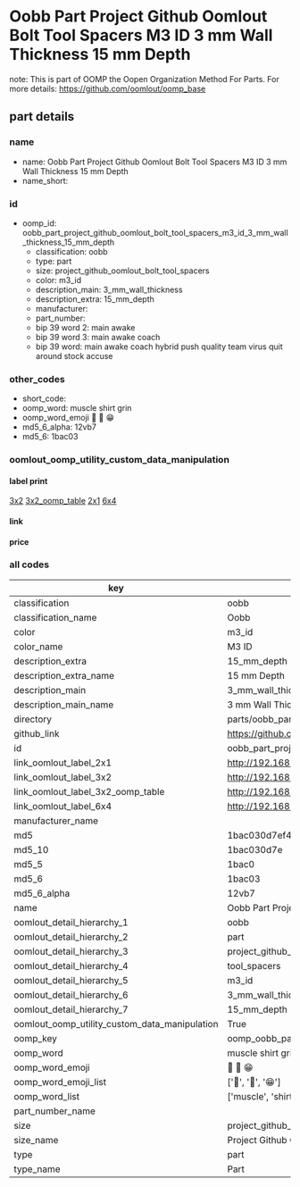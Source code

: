 # Oobb Part Project Github Oomlout Bolt Tool Spacers M3 ID 3 mm Wall Thickness 15 mm Depth  

note: This is part of OOMP the Oopen Organization Method For Parts. For more details: https://github.com/oomlout/oomp_base

##  part details
  







### name
* name: Oobb Part Project Github Oomlout Bolt Tool Spacers M3 ID 3 mm Wall Thickness 15 mm Depth
* name_short: 
### id
* oomp_id: oobb_part_project_github_oomlout_bolt_tool_spacers_m3_id_3_mm_wall_thickness_15_mm_depth
  * classification: oobb
  * type: part
  * size: project_github_oomlout_bolt_tool_spacers
  * color: m3_id
  * description_main: 3_mm_wall_thickness
  * description_extra: 15_mm_depth
  * manufacturer: 
  * part_number: 
  * bip 39 word 2: main awake
  * bip 39 word 3: main awake coach
  * bip 39 word: main awake coach hybrid push quality team virus quit around stock accuse

### other_codes
* short_code: 
* oomp_word: muscle shirt grin
* oomp_word_emoji :muscle: :shirt: :grin:
* md5_6_alpha: 12vb7
* md5_6: 1bac03






### oomlout_oomp_utility_custom_data_manipulation
#### label print
[3x2](http://192.168.1.245:1112/?label=oomp%2012vb7)
[3x2_oomp_table](http://192.168.1.108:1112/?label=oomp%2012vb7)
[2x1](http://192.168.1.242:1112/?label=oomp%2012vb7)
[6x4](http://192.168.1.55:1112/?label=oomp%2012vb7)    

#### link

                              

#### price







### all codes 
| key | value |  
| --- | --- |  
| classification | oobb |  
| classification_name | Oobb |  
| color | m3_id |  
| color_name | M3 ID |  
| description_extra | 15_mm_depth |  
| description_extra_name | 15 mm Depth |  
| description_main | 3_mm_wall_thickness |  
| description_main_name | 3 mm Wall Thickness |  
| directory | parts/oobb_part_project_github_oomlout_bolt_tool_spacers_m3_id_3_mm_wall_thickness_15_mm_depth |  
| github_link | https://github.com/oomlout/oomlout_oomp_part_src/tree/main/parts/oobb_part_project_github_oomlout_bolt_tool_spacers_m3_id_3_mm_wall_thickness_15_mm_depth |  
| id | oobb_part_project_github_oomlout_bolt_tool_spacers_m3_id_3_mm_wall_thickness_15_mm_depth |  
| link_oomlout_label_2x1 | http://192.168.1.242:1112/?label=oomp%2012vb7 |  
| link_oomlout_label_3x2 | http://192.168.1.245:1112/?label=oomp%2012vb7 |  
| link_oomlout_label_3x2_oomp_table | http://192.168.1.108:1112/?label=oomp%2012vb7 |  
| link_oomlout_label_6x4 | http://192.168.1.55:1112/?label=oomp%2012vb7 |  
| manufacturer_name |  |  
| md5 | 1bac030d7ef49bd6bcd7570059440c32 |  
| md5_10 | 1bac030d7e |  
| md5_5 | 1bac0 |  
| md5_6 | 1bac03 |  
| md5_6_alpha | 12vb7 |  
| name | Oobb Part Project Github Oomlout Bolt Tool Spacers M3 ID 3 mm Wall Thickness 15 mm Depth |  
| oomlout_detail_hierarchy_1 | oobb |  
| oomlout_detail_hierarchy_2 | part |  
| oomlout_detail_hierarchy_3 | project_github_bolt |  
| oomlout_detail_hierarchy_4 | tool_spacers |  
| oomlout_detail_hierarchy_5 | m3_id |  
| oomlout_detail_hierarchy_6 | 3_mm_wall_thickness |  
| oomlout_detail_hierarchy_7 | 15_mm_depth |  
| oomlout_oomp_utility_custom_data_manipulation | True |  
| oomp_key | oomp_oobb_part_project_github_oomlout_bolt_tool_spacers_m3_id_3_mm_wall_thickness_15_mm_depth |  
| oomp_word | muscle shirt grin |  
| oomp_word_emoji | :muscle: :shirt: :grin: |  
| oomp_word_emoji_list | [':muscle:', ':shirt:', ':grin:'] |  
| oomp_word_list | ['muscle', 'shirt', 'grin'] |  
| part_number_name |  |  
| size | project_github_oomlout_bolt_tool_spacers |  
| size_name | Project Github Oomlout Bolt Tool Spacers |  
| type | part |  
| type_name | Part |  
